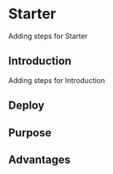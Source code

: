 # Starter 

Adding steps for Starter

## Introduction

Adding steps for Introduction


## Deploy 

## Purpose

## Advantages
